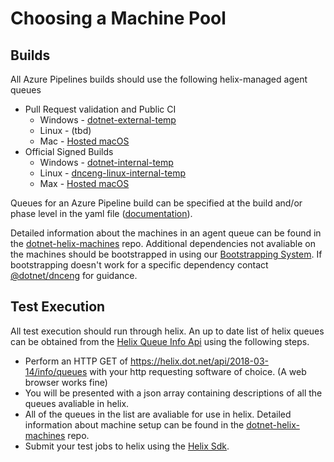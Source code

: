 # Choosing a Machine Pool

## Builds
All Azure Pipelines builds should use the following helix-managed agent queues
 * Pull Request validation and Public CI
   * Windows - [dotnet-external-temp]
   * Linux - (tbd)
   * Mac - [Hosted macOS](https://docs.microsoft.com/en-us/azure/devops/pipelines/agents/hosted?view=vsts&tabs=yaml)
 * Official Signed Builds
   * Windows - [dotnet-internal-temp]
   * Linux - [dnceng-linux-internal-temp]
   * Max - [Hosted macOS](https://docs.microsoft.com/en-us/azure/devops/pipelines/agents/hosted?view=vsts&tabs=yaml)
   
Queues for an Azure Pipeline build can be specified at the build and/or phase level in the yaml file ([documentation](https://github.com/Microsoft/azure-pipelines-agent/blob/master/docs/preview/yamlgettingstarted-pools.md)).

Detailed information about the machines in an agent queue can be found in the [dotnet-helix-machines] repo. Additional dependencies not avaliable on the machines should be bootstrapped in using our [Bootstrapping System]. If bootstrapping doesn't work for a specific dependency contact [@dotnet/dnceng] for guidance.

## Test Execution
All test execution should run through helix. An up to date list of helix queues can be obtained from the [Helix Queue Info Api] using the following steps.
 * Perform an HTTP GET of https://helix.dot.net/api/2018-03-14/info/queues with your http requesting software of choice. (A web browser works fine)
 * You will be presented with a json array containing descriptions of all the queues avaliable in helix.
 * All of the queues in the list are avaliable for use in helix. Detailed information about machine setup can be found in the [dotnet-helix-machines] repo.
 * Submit your test jobs to helix using the [Helix Sdk].


[Helix Sdk]: /Documentation/VSTS/SendingJobsToHelix.md
[Bootstrapping System]: /Documentation/Projects/NativeDependencies/NativeDependencyBootstrappingPhase1.md
[@dotnet/dnceng]: https://github.com/orgs/dotnet/teams/dnceng

[dotnet-internal-temp]: https://dnceng.visualstudio.com/internal/_settings/agentqueues?queueId=67&_a=agents
[dnceng-linux-internal-temp]: https://dev.azure.com/dnceng/internal/_settings/agentqueues?queueId=61&_a=agents
[dotnet-external-temp]: https://dev.azure.com/dnceng/internal/_settings/agentqueues?queueId=47&_a=agents

[dotnet-helix-machines]: https://dev.azure.com/dnceng/internal/internal%20Team/_git/dotnet-helix-machines?path=%2FREADME.md&version=GBmaster
[Helix Queue Info Api]: https://helix.dot.net/swagger/ui/index#!/Information/Information_QueueInfoList
